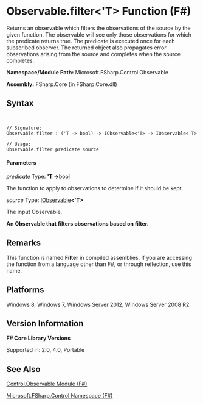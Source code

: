 # Observable.filter<'T> Function (F#)

Returns an observable which filters the observations of the source by the given function. The observable will see only those observations for which the predicate returns true. The predicate is executed once for each subscribed observer. The returned object also propagates error observations arising from the source and completes when the source completes.

**Namespace/Module Path:** Microsoft.FSharp.Control.Observable

**Assembly:** FSharp.Core (in FSharp.Core.dll)


## Syntax


```


// Signature:
Observable.filter : ('T -> bool) -> IObservable<'T> -> IObservable<'T>

// Usage:
Observable.filter predicate source

```



#### Parameters
*predicate*
Type: **'T -&gt;**[bool](http://msdn.microsoft.com/en-us/library/89c0cf9c-49ce-4207-a3be-555851a67dd5)


The function to apply to observations to determine if it should be kept.


*source*
Type: [IObservable](http://msdn.microsoft.com/en-us/library/04855e2b-42e4-4342-860a-b86566c4f2d9)**&lt;'T&gt;**


The input Observable.



**An Observable that filters observations based on filter.**
## Remarks
This function is named **Filter** in compiled assemblies. If you are accessing the function from a language other than F#, or through reflection, use this name.


## Platforms
Windows 8, Windows 7, Windows Server 2012, Windows Server 2008 R2


## Version Information
**F# Core Library Versions**

Supported in: 2.0, 4.0, Portable




## See Also
[Control.Observable Module &#40;F&#35;&#41;](Control.Observable-Module-%5BFSharp%5D.md)

[Microsoft.FSharp.Control Namespace &#40;F&#35;&#41;](Microsoft.FSharp.Control-Namespace-%5BFSharp%5D.md)

